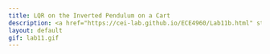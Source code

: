 ```yaml
---
title: LQR on the Inverted Pendulum on a Cart
description: <a href="https://cei-lab.github.io/ECE4960/Lab11b.html" style="color:#FFCC00;">Lab 11b</a>
layout: default
gif: lab11.gif
---
```

